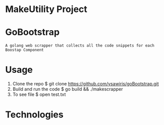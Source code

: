 # MakeUtility Project

# GoBootstrap

    A golang web scrapper that collects all the code snippets for each Boostap Component

# Usage

1. Clone the repo
   \$ git clone https://github.com/ysawiris/goBootstrap.git
2. Build and run the code
   \$ go build && ./makescrapper
3. To see file
   \$ open test.txt

# Technologies
